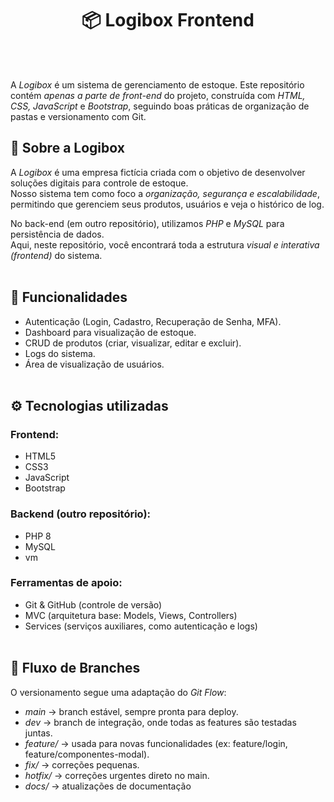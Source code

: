 <h1 align="center"> 📦 Logibox Frontend </h1>  <br><br>

A *Logibox* é um sistema de gerenciamento de estoque. Este repositório contém *apenas a parte de front-end* do projeto, construída com *HTML, CSS, JavaScript* e *Bootstrap*, seguindo boas práticas de organização de pastas e versionamento com Git.
<br>


## 🏢 Sobre a Logibox
A *Logibox* é uma empresa fictícia criada com o objetivo de desenvolver soluções digitais para controle de estoque.  
Nosso sistema tem como foco a *organização, segurança e escalabilidade*, permitindo que gerenciem seus produtos, usuários e veja o histórico de log.

No back-end (em outro repositório), utilizamos *PHP* e *MySQL* para persistência de dados.  
Aqui, neste repositório, você encontrará toda a estrutura *visual e interativa (frontend)* do sistema.
<br> <br>

## 🚀 Funcionalidades

- Autenticação (Login, Cadastro, Recuperação de Senha, MFA).
- Dashboard para visualização de estoque.
-  CRUD de produtos (criar, visualizar, editar e excluir).
-  Logs do sistema.
-  Área de visualização de usuários.
 <br> <br>


## ⚙ Tecnologias utilizadas
  ### Frontend:
   - HTML5
   - CSS3
   - JavaScript 
   - Bootstrap 

  ### Backend (outro repositório):
   - PHP 8
   - MySQL
   - vm

  ### Ferramentas de apoio:
   - Git & GitHub (controle de versão)
   - MVC (arquitetura base: Models, Views, Controllers)
   - Services (serviços auxiliares, como autenticação e logs)
<br> <br>

## 🌱 Fluxo de Branches

O versionamento segue uma adaptação do *Git Flow*:

- *main* → branch estável, sempre pronta para deploy.  
- *dev* → branch de integração, onde todas as features são testadas juntas.  
- *feature/* → usada para novas funcionalidades (ex: feature/login, feature/componentes-modal).  
- *fix/* → correções pequenas.  
- *hotfix/* → correções urgentes direto no main.  
- *docs/* → atualizações de documentação
